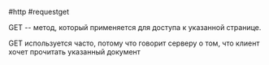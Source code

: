 #http #requestget

GET -- метод, который применяется для доступа к указанной странице.

GET используется часто, потому что говорит серверу о том, что клиент хочет прочитать указанный документ